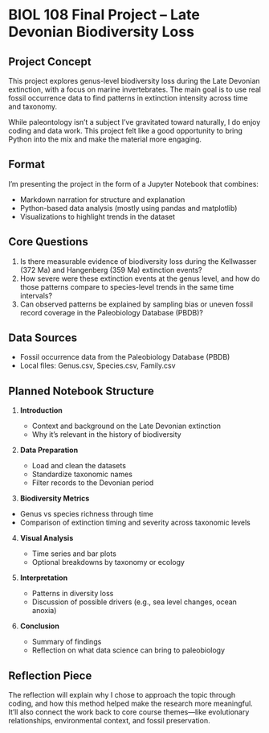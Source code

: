 # BIOL 108 Final Project – Late Devonian Biodiversity Loss

## Project Concept

This project explores genus-level biodiversity loss during the Late Devonian extinction, with a focus on marine invertebrates. The main goal is to use real fossil occurrence data to find patterns in extinction intensity across time and taxonomy.

While paleontology isn’t a subject I’ve gravitated toward naturally, I do enjoy coding and data work. This project felt like a good opportunity to bring Python into the mix and make the material more engaging.

## Format

I’m presenting the project in the form of a Jupyter Notebook that combines:

- Markdown narration for structure and explanation
- Python-based data analysis (mostly using pandas and matplotlib)
- Visualizations to highlight trends in the dataset

## Core Questions

1. Is there measurable evidence of biodiversity loss during the Kellwasser (372 Ma) and Hangenberg (359 Ma) extinction events?
2. How severe were these extinction events at the genus level, and how do those patterns compare to species-level trends in the same time intervals?
3. Can observed patterns be explained by sampling bias or uneven fossil record coverage in the Paleobiology Database (PBDB)?

## Data Sources

- Fossil occurrence data from the Paleobiology Database (PBDB)
- Local files: Genus.csv, Species.csv, Family.csv

## Planned Notebook Structure

1. **Introduction**

   - Context and background on the Late Devonian extinction
   - Why it’s relevant in the history of biodiversity

2. **Data Preparation**

   - Load and clean the datasets
   - Standardize taxonomic names
   - Filter records to the Devonian period

3. **Biodiversity Metrics**

- Genus vs species richness through time
- Comparison of extinction timing and severity across taxonomic levels

4. **Visual Analysis**

   - Time series and bar plots
   - Optional breakdowns by taxonomy or ecology

5. **Interpretation**

   - Patterns in diversity loss
   - Discussion of possible drivers (e.g., sea level changes, ocean anoxia)

6. **Conclusion**
   - Summary of findings
   - Reflection on what data science can bring to paleobiology

## Reflection Piece

The reflection will explain why I chose to approach the topic through coding, and how this method helped make the research more meaningful. It’ll also connect the work back to core course themes—like evolutionary relationships, environmental context, and fossil preservation.
